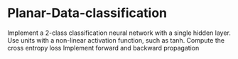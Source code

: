 # Planar-Data-classification
Implement a 2-class classification neural network with a single hidden layer. Use units with a non-linear activation function, such as tanh. Compute the cross entropy loss Implement forward and backward propagation

